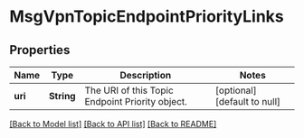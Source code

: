 # MsgVpnTopicEndpointPriorityLinks

## Properties
Name | Type | Description | Notes
------------ | ------------- | ------------- | -------------
**uri** | **String** | The URI of this Topic Endpoint Priority object. | [optional] [default to null]

[[Back to Model list]](../README.md#documentation-for-models) [[Back to API list]](../README.md#documentation-for-api-endpoints) [[Back to README]](../README.md)


